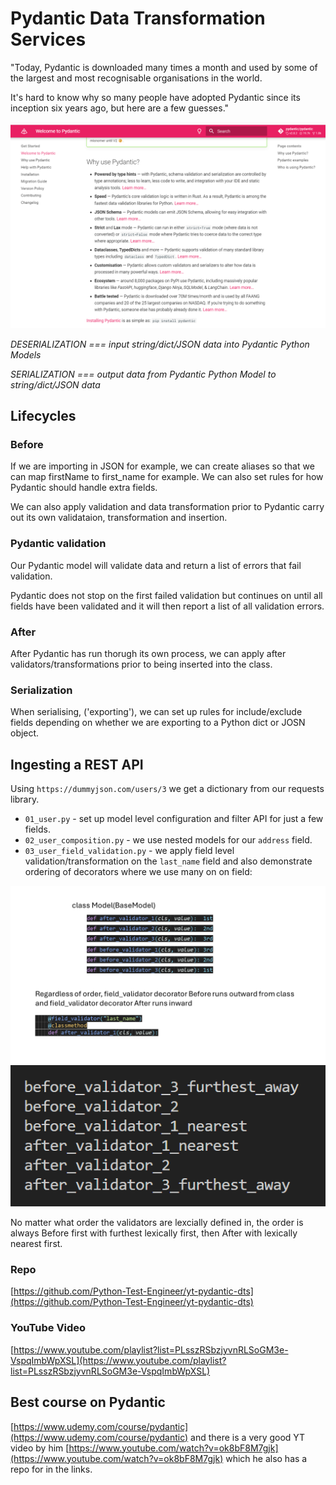 # Pydantic Data Transformation Services

"Today, Pydantic is downloaded many times a month and used by some of the largest and most recognisable organisations in the world.

It's hard to know why so many people have adopted Pydantic since its inception six years ago, but here are a few guesses."

![Pydantic](../images/toolbox/pydantic-homepage.png)

*DESERIALIZATION === input string/dict/JSON data into Pydantic Python Models*

*SERIALIZATION === output data from Pydantic Python Model to string/dict/JSON data*

## Lifecycles

### Before

If we are importing in JSON for example, we can create aliases so that we can map firstName to first_name for example. We can also set rules for how Pydantic should handle extra fields.

We can also apply validation and data transformation prior to Pydantic carry out its own validataion, transformation and insertion.

### Pydantic validation

Our Pydantic model will validate data and return a list of errors that fail validation.

Pydantic does not stop on the first failed validation but continues on until all fields have been validated and it will then report a list of all validation errors.

### After

After Pydantic has run thorugh its own process, we can apply after validators/transformations prior to being inserted into the class.

### Serialization

When serialising, ('exporting'), we can set up rules for include/exclude fields depending on whether we are exporting to a Python dict or JOSN object.

## Ingesting a REST API

Using `https://dummyjson.com/users/3` we get a dictionary from our requests library.

- `01_user.py` - set up model level configuration and filter API for just a few fields.
- `02_user_composition.py` - we use nested models for our `address` field.
- `03_user_field_validation.py` - we apply field level validation/transformation on the `last_name` field and also demonstrate ordering of decorators where we use many on on field:

![Before After Validators](../images/toolbox/order-of-before-after-validators.png 'Validatores')
![Before After Validators](../images/toolbox/output-order-validators-pydantic.png 'Validatores')

No matter what order the validators are lexcially defined in, the order is always Before first with furthest lexically first, then After with lexically nearest first.


### Repo

[https://github.com/Python-Test-Engineer/yt-pydantic-dts](https://github.com/Python-Test-Engineer/yt-pydantic-dts)

### YouTube Video

[https://www.youtube.com/playlist?list=PLsszRSbzjyvnRLSoGM3e-VspqImbWpXSL](https://www.youtube.com/playlist?list=PLsszRSbzjyvnRLSoGM3e-VspqImbWpXSL)

## Best course on Pydantic 

[https://www.udemy.com/course/pydantic](https://www.udemy.com/course/pydantic) and there is a very good YT video by him [https://www.youtube.com/watch?v=ok8bF8M7gjk](https://www.youtube.com/watch?v=ok8bF8M7gjk) which he also has a  repo for in the links.

<br>